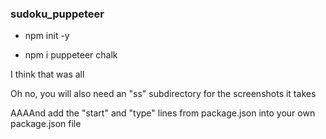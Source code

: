 ### sudoku_puppeteer

- npm init -y

- npm i puppeteer chalk

I think that was all

Oh no, you will also need an "ss" subdirectory for the screenshots it takes

AAAAnd add the "start" and "type" lines from package.json into your own package.json file
